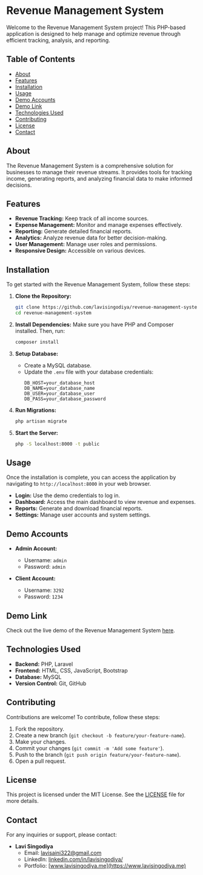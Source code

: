 # Revenue Management System

Welcome to the Revenue Management System project! This PHP-based application is designed to help manage and optimize revenue through efficient tracking, analysis, and reporting.

## Table of Contents

- [About](#about)
- [Features](#features)
- [Installation](#installation)
- [Usage](#usage)
- [Demo Accounts](#demo-accounts)
- [Demo Link](#demo-link)
- [Technologies Used](#technologies-used)
- [Contributing](#contributing)
- [License](#license)
- [Contact](#contact)

## About

The Revenue Management System is a comprehensive solution for businesses to manage their revenue streams. It provides tools for tracking income, generating reports, and analyzing financial data to make informed decisions.

## Features

- **Revenue Tracking:** Keep track of all income sources.
- **Expense Management:** Monitor and manage expenses effectively.
- **Reporting:** Generate detailed financial reports.
- **Analytics:** Analyze revenue data for better decision-making.
- **User Management:** Manage user roles and permissions.
- **Responsive Design:** Accessible on various devices.

## Installation

To get started with the Revenue Management System, follow these steps:

1. **Clone the Repository:**
    ```sh
    git clone https://github.com/lavisingodiya/revenue-management-system.git
    cd revenue-management-system
    ```

2. **Install Dependencies:**
    Make sure you have PHP and Composer installed. Then, run:
    ```sh
    composer install
    ```

3. **Setup Database:**
    - Create a MySQL database.
    - Update the `.env` file with your database credentials:
        ```
        DB_HOST=your_database_host
        DB_NAME=your_database_name
        DB_USER=your_database_user
        DB_PASS=your_database_password
        ```

4. **Run Migrations:**
    ```sh
    php artisan migrate
    ```

5. **Start the Server:**
    ```sh
    php -S localhost:8000 -t public
    ```

## Usage

Once the installation is complete, you can access the application by navigating to `http://localhost:8000` in your web browser. 

- **Login:** Use the demo credentials to log in.
- **Dashboard:** Access the main dashboard to view revenue and expenses.
- **Reports:** Generate and download financial reports.
- **Settings:** Manage user accounts and system settings.

## Demo Accounts

- **Admin Account:**
  - Username: `admin`
  - Password: `admin`

- **Client Account:**
  - Username: `3292`
  - Password: `1234`

## Demo Link

Check out the live demo of the Revenue Management System [here](http://hackndore-revenue.tech/).

## Technologies Used

- **Backend:** PHP, Laravel
- **Frontend:** HTML, CSS, JavaScript, Bootstrap
- **Database:** MySQL
- **Version Control:** Git, GitHub

## Contributing

Contributions are welcome! To contribute, follow these steps:

1. Fork the repository.
2. Create a new branch (`git checkout -b feature/your-feature-name`).
3. Make your changes.
4. Commit your changes (`git commit -m 'Add some feature'`).
5. Push to the branch (`git push origin feature/your-feature-name`).
6. Open a pull request.

## License

This project is licensed under the MIT License. See the [LICENSE](LICENSE) file for more details.

## Contact

For any inquiries or support, please contact:

- **Lavi Singodiya**
  - Email: [lavisaini322@gmail.com](mailto:lavisaini322@gmail.com)
  - LinkedIn: [linkedin.com/in/lavisingodiya/](https://www.linkedin.com/in/lavisingodiya/)
  - Portfolio: [www.lavisingodiya.me](https://www.lavisingodiya.me)
